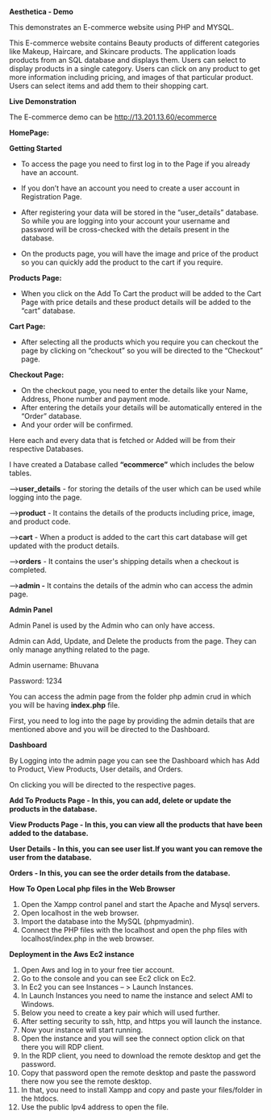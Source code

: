 **Aesthetica - Demo**

This demonstrates an E-commerce website using PHP and MYSQL.

This E-commerce website contains Beauty products of different categories like Makeup, Haircare, and Skincare products. The application loads products from an SQL database and displays them. Users can select to display products in a single category. Users can click on any product to get more information including pricing, and images of that particular product. Users can select items and add them to their shopping cart.

**Live Demonstration**

The E-commerce demo can be <http://13.201.13.60/ecommerce>

**HomePage:**












**Getting Started**

- To access the page you need to first log in to the Page if you already have an account.


- If you don’t have an account you need to create a user account in Registration Page.



- After registering your data will be stored in the “user\_details” database. So while you are logging into your account your username and password will be cross-checked with the details present in the database.


- On the products page, you will have the image and price of the product so you can quickly add the product to the cart if you require.



**Products Page:**




- When you click on the Add To Cart the product will be added to the Cart Page with price details and these product details will be added to the “cart” database.  

**Cart Page:**






- After selecting all the products which you require you can checkout the page by clicking on “checkout” so you will be directed to the “Checkout” page.

**Checkout Page:**


- On the checkout page, you need to enter the details like your Name, Address, Phone number and payment mode.
- After entering the details your details will be automatically entered in the “Order” database.
- And your order will be confirmed.






Here each and every data that is fetched or Added will be from their respective Databases.

I have created a Database called **“ecommerce”**  which includes the below tables.

—>**user\_details** -  for storing the details of the user which can be used while logging into the page.

—>**product** - It contains the details of the products including price, image, and product code.

—>**cart** - When a product is added to the cart this cart database will get updated with the product details.

—>**orders** - It contains the user's shipping details when a checkout is completed.

—>**admin -** It contains the details of the admin who can access the admin page.




**Admin Panel**

Admin Panel is used by the Admin who can only have access.

Admin can Add, Update, and Delete the products from the page. They can only manage anything related to the page.

Admin username: Bhuvana

Password: 1234

You can access the admin page from the folder php admin crud in which you will be having **index.php** file.

First, you need to log into the page by providing the admin details that are mentioned above and you will be directed to the Dashboard.




**Dashboard**




By Logging into the admin page you can see the Dashboard which has Add to Product, View Products, User details, and Orders.

On clicking you will be directed to the respective pages.



**Add To Products Page  -  In this, you can add, delete or update the products in the database.**






**View Products Page - In this, you can view all the products that have been added to the database.**









**User Details -  In this, you can see user list.If you want you can remove the user from the database.**





**Orders - In this, you can see the order details from the database.**







**How To Open Local php files in the Web Browser** 

1. Open the Xampp control panel and start the Apache and Mysql servers.
1. Open localhost in the web browser.
1. Import the database into the MySQL (phpmyadmin).
1. Connect the PHP files with the localhost and open the php files with localhost/index.php in the web browser.


**Deployment in the Aws Ec2 instance**

1. Open Aws and log in to your free tier account.
1. Go to the console and you can see Ec2 click on Ec2.
1. In Ec2 you can see Instances – > Launch Instances.
1. In Launch Instances you need to name the instance and select AMI to Windows.
1. Below you need to create a key pair which will used further.
1. After setting security to ssh, http, and https you will launch the instance.
1. Now your instance will start running.
1. Open the instance and you will see the connect option click on that there you will RDP client.
1. In the RDP client, you need to download the remote desktop and get the password.
1. Copy that password open the remote desktop and paste the password there now you see the remote desktop.
1. In that, you need to install Xampp and copy and paste your files/folder in the htdocs.
1. Use the public Ipv4 address to open the file.

